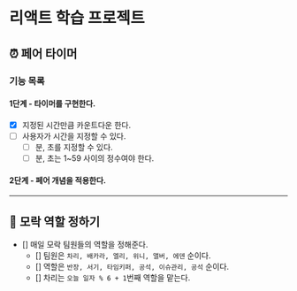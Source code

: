 # 리액트 학습 프로젝트

## ⏰ 페어 타이머

### 기능 목록

#### 1단계 - 타이머를 구현한다. 

- [X] 지정된 시간만큼 카운트다운 한다.
- [ ] 사용자가 시간을 지정할 수 있다.
    - [ ] 분, 초를 지정할 수 있다. 
    - [ ] 분, 초는 1~59 사이의 정수여야 한다.

#### 2단계 - 페어 개념을 적용한다.

---

## 👑 모락 역할 정하기

- [] 매일 모락 팀원들의 역할을 정해준다. 
    - [] 팀원은 `차리, 배카라, 엘리, 위니, 앨버, 에덴` 순이다.
    - [] 역할은 `반장, 서기, 타임키퍼, 공석, 이슈관리, 공석` 순이다. 
    - [] 차리는 `오늘 일자 % 6 + 1`번째 역할을 맡는다. 
